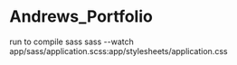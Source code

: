 # Andrews_Portfolio
run to compile sass
sass --watch app/sass/application.scss:app/stylesheets/application.css

